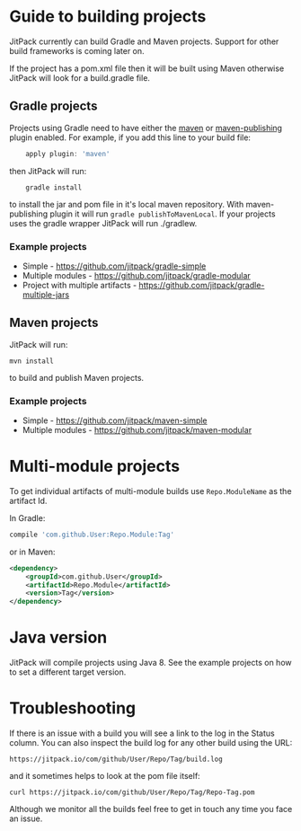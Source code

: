 # Guide to building projects

JitPack currently can build Gradle and Maven projects. Support for other build frameworks is coming later on.

If the project has a pom.xml file then it will be built using Maven otherwise JitPack will look for a build.gradle file.


## Gradle projects

Projects using Gradle need to have either the [maven](http://gradle.org/docs/current/userguide/maven_plugin.html) or [maven-publishing](https://gradle.org/docs/current/userguide/publishing_maven.html) plugin enabled. For example, if you add this line to your build file:

```groovy
    apply plugin: 'maven'
```

then JitPack will run:

```
    gradle install
```

to install the jar and pom file in it's local maven repository. With maven-publishing plugin it will run `gradle publishToMavenLocal`. If your projects uses the gradle wrapper JitPack will run ./gradlew.

### Example projects

 - Simple - https://github.com/jitpack/gradle-simple
 - Multiple modules - https://github.com/jitpack/gradle-modular
 - Project with multiple artifacts - https://github.com/jitpack/gradle-multiple-jars

## Maven projects

JitPack will run: 

    mvn install 
    
to build and publish Maven projects. 

### Example projects

 - Simple - https://github.com/jitpack/maven-simple
 - Multiple modules - https://github.com/jitpack/maven-modular
  
# Multi-module projects

To get individual artifacts of multi-module builds use `Repo.ModuleName` as the artifact Id.

In Gradle:

```groovy
compile 'com.github.User:Repo.Module:Tag'
```
or in Maven:

```xml
<dependency> 
	<groupId>com.github.User</groupId> 
	<artifactId>Repo.Module</artifactId> 
	<version>Tag</version> 
</dependency>
``` 

# Java version

JitPack will compile projects using Java 8. See the example projects on how to set a different target version.

# Troubleshooting

If there is an issue with a build you will see a link to the log in the Status column. You can also inspect the build log for any other build using the URL:

```
https://jitpack.io/com/github/User/Repo/Tag/build.log
```

and it sometimes helps to look at the pom file itself:

```
curl https://jitpack.io/com/github/User/Repo/Tag/Repo-Tag.pom
```

Although we monitor all the builds feel free to get in touch any time you face an issue. 
